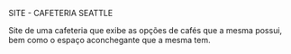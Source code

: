 SITE - CAFETERIA SEATTLE


Site de uma cafeteria que exibe as opções de cafés que a mesma possui, bem como o espaço aconchegante que a mesma tem.

